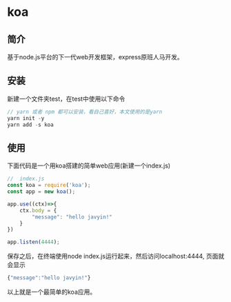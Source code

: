 # koa



## 简介

基于node.js平台的下一代web开发框架，express原班人马开发。



## 安装

新建一个文件夹test，在test中使用以下命令

``````js
// yarn 或者 npm 都可以安装，看自己喜好，本文使用的是yarn
yarn init -y
yarn add -s koa
``````





## 使用

下面代码是一个用koa搭建的简单web应用(新建一个index.js)

``````js
//  index.js
const koa = require('koa');
const app = new koa();

app.use((ctx)=>{
    ctx.body = {
        "message": "hello javyin!"
    }
})

app.listen(4444);
``````

保存之后，在终端使用node index.js运行起来，然后访问localhost:4444,  页面就会显示

``````js
{"message":"hello javyin!"}
``````



以上就是一个最简单的koa应用。

